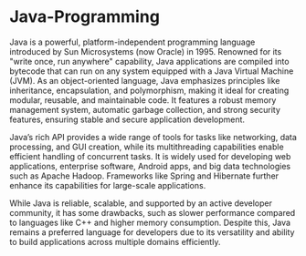 # Java-Programming



Java is a powerful, platform-independent programming language introduced by Sun Microsystems (now Oracle) in 1995. Renowned for its "write once, run anywhere" capability, Java applications are compiled into bytecode that can run on any system equipped with a Java Virtual Machine (JVM). As an object-oriented language, Java emphasizes principles like inheritance, encapsulation, and polymorphism, making it ideal for creating modular, reusable, and maintainable code. It features a robust memory management system, automatic garbage collection, and strong security features, ensuring stable and secure application development.

Java’s rich API provides a wide range of tools for tasks like networking, data processing, and GUI creation, while its multithreading capabilities enable efficient handling of concurrent tasks. It is widely used for developing web applications, enterprise software, Android apps, and big data technologies such as Apache Hadoop. Frameworks like Spring and Hibernate further enhance its capabilities for large-scale applications.

While Java is reliable, scalable, and supported by an active developer community, it has some drawbacks, such as slower performance compared to languages like C++ and higher memory consumption. Despite this, Java remains a preferred language for developers due to its versatility and ability to build applications across multiple domains efficiently.
